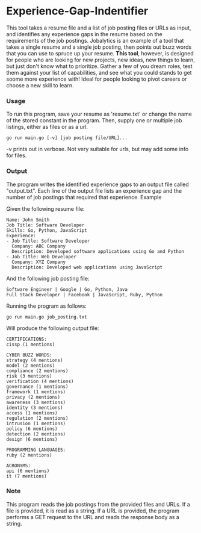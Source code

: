 # Experience-Gap-Indentifier
This tool takes a resume file and a list of job posting files or URLs as input, and identifies any experience gaps in the resume based on the requirements of the job postings. Jobalytics is an example of a tool that takes a single resume and a single job posting, then points out buzz words that you can use to spruce up your resume. **This tool**, however, is designed for people who are looking for new projects, new ideas, new things to learn, but just don't know what to prioritize. Gather a few of you dream roles, test them against your list of capabilities, and see what you could stands to get soome more experience with! Ideal for people looking to pivot careers or choose a new skill to learn.

### Usage
To run this program, save your resume as 'resume.txt' or change the name of the stored constant in the program. Then, supply one or multiple job listings, either as files or as a url.
```
go run main.go [-v] [job posting file/URL]...
```
-v prints out in verbose. Not very suitable for urls, but may add some info for files.

### Output

The program writes the identified experience gaps to an output file called "output.txt". Each line of the output file lists an experience gap and the number of job postings that required that experience.
Example

Given the following resume file:
```
Name: John Smith
Job Title: Software Developer
Skills: Go, Python, JavaScript
Experience:
- Job Title: Software Developer
  Company: ABC Company
  Description: Developed software applications using Go and Python
- Job Title: Web Developer
  Company: XYZ Company
  Description: Developed web applications using JavaScript
```
And the following job posting file:
```
Software Engineer | Google | Go, Python, Java
Full Stack Developer | Facebook | JavaScript, Ruby, Python
```
Running the program as follows:
```
go run main.go job_posting.txt
```
Will produce the following output file:
```
CERTIFICATIONS:
cissp (1 mentions)

CYBER BUZZ WORDS:
strategy (4 mentions)
model (2 mentions)
compliance (2 mentions)
risk (3 mentions)
verification (4 mentions)
governance (1 mentions)
framework (1 mentions)
privacy (2 mentions)
awareness (3 mentions)
identity (3 mentions)
access (1 mentions)
regulation (2 mentions)
intrusion (1 mentions)
policy (6 mentions)
detection (2 mentions)
design (6 mentions)

PROGRAMMING LANGUAGES:
ruby (2 mentions)

ACRONYMS:
api (6 mentions)
it (7 mentions)
```
### Note

This program reads the job postings from the provided files and URLs. If a file is provided, it is read as a string. If a URL is provided, the program performs a GET request to the URL and reads the response body as a string.
